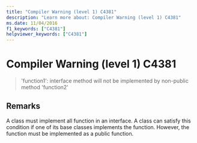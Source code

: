 ```yaml
---
title: "Compiler Warning (level 1) C4381"
description: "Learn more about: Compiler Warning (level 1) C4381"
ms.date: 11/04/2016
f1_keywords: ["C4381"]
helpviewer_keywords: ["C4381"]
---
```

# Compiler Warning (level 1) C4381

> 'function1': interface method will not be implemented by non-public method 'function2'

## Remarks

A class must implement all function in an interface. A class can satisfy this condition if one of its base classes implements the function. However, the function must be implemented as a public function.

